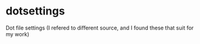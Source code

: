 # dotsettings
Dot file settings (I refered to different source, and I found these that suit for my work)
